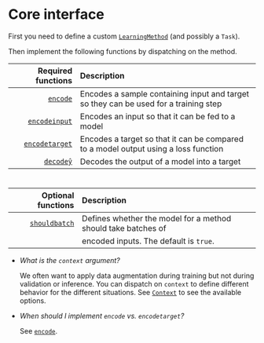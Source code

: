 
# Core interface

First you need to define a custom [`LearningMethod`](#) (and possibly a `Task`).

Then implement the following functions by dispatching on the method.

|  Required functions | Description                                                                          |
| ------------------: | :----------------------------------------------------------------------------------- |
|       [`encode`](#) | Encodes a sample containing input and target so they can be used for a training step |
|  [`encodeinput`](#) | Encodes an input so that it can be fed to a model                                    |
| [`encodetarget`](#) | Encodes a target so that it can be compared to a model output using a loss function  |
|      [`decodeŷ`](#) | Decodes the output of a model into a target                                          |

#

| Optional functions | Description                                                   |
| -----------------: | :------------------------------------------------------------ |
| [`shouldbatch`](#) | Defines whether the model for a method should take batches of |
|                    | encoded inputs. The default is `true`.                        |


- *What is the `context` argument?*

  We often want to apply data augmentation during training but not during validation or inference. You can dispatch on `context` to define different behavior for the different situations. See [`Context`](#) to see the available options.

- *When should I implement `encode` vs. `encodetarget`?* 

  See [`encode`](#).
